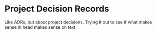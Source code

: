 # Project Decision Records

Like ADRs, but about project decisions. Trying it out to see if what makes sense in head makes sense on text. 
